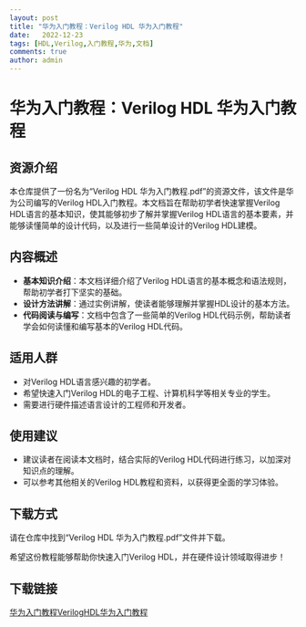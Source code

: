 ```yaml
---
layout: post
title: "华为入门教程：Verilog HDL 华为入门教程"
date:   2022-12-23
tags: [HDL,Verilog,入门教程,华为,文档]
comments: true
author: admin
---
```

# 华为入门教程：Verilog HDL 华为入门教程

## 资源介绍

本仓库提供了一份名为“Verilog HDL 华为入门教程.pdf”的资源文件，该文件是华为公司编写的Verilog HDL入门教程。本文档旨在帮助初学者快速掌握Verilog HDL语言的基本知识，使其能够初步了解并掌握Verilog HDL语言的基本要素，并能够读懂简单的设计代码，以及进行一些简单设计的Verilog HDL建模。

## 内容概述

- **基本知识介绍**：本文档详细介绍了Verilog HDL语言的基本概念和语法规则，帮助初学者打下坚实的基础。
- **设计方法讲解**：通过实例讲解，使读者能够理解并掌握HDL设计的基本方法。
- **代码阅读与编写**：文档中包含了一些简单的Verilog HDL代码示例，帮助读者学会如何读懂和编写基本的Verilog HDL代码。

## 适用人群

- 对Verilog HDL语言感兴趣的初学者。
- 希望快速入门Verilog HDL的电子工程、计算机科学等相关专业的学生。
- 需要进行硬件描述语言设计的工程师和开发者。

## 使用建议

- 建议读者在阅读本文档时，结合实际的Verilog HDL代码进行练习，以加深对知识点的理解。
- 可以参考其他相关的Verilog HDL教程和资料，以获得更全面的学习体验。

## 下载方式

请在仓库中找到“Verilog HDL 华为入门教程.pdf”文件并下载。

希望这份教程能够帮助你快速入门Verilog HDL，并在硬件设计领域取得进步！

## 下载链接

[华为入门教程VerilogHDL华为入门教程](https://pan.quark.cn/s/2ae3c85c7736)